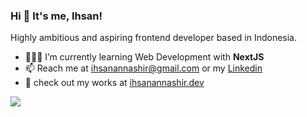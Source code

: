 ### Hi 👋 It's me, Ihsan!
Highly ambitious and aspiring frontend developer based in Indonesia.

- 👨🏻‍💻 I’m currently learning Web Development with **NextJS**
- 📫 Reach me at ihsanannashir@gmail.com or my [Linkedin](https://linkedin.com/in/ihsanannashir)
- 🔭 check out my works at [ihsanannashir.dev](https://ihsanannashir.dev)

![](https://komarev.com/ghpvc/?username=ihsanannashir)
<!--
**ihsanannashir/ihsanannashir** is a ✨ _special_ ✨ repository because its `README.md` (this file) appears on your GitHub profile.

Here are some ideas to get you started:

- 🔭 I’m currently working on ...
- 🌱 I’m currently learning ...
- 👯 I’m looking to collaborate on ...
- 🤔 I’m looking for help with ...
- 💬 Ask me about ...
- 📫 Reach me at ihsanannashir@gmail.com
- 😄 Pronouns: ...
- ⚡ Fun fact: ...
-->
